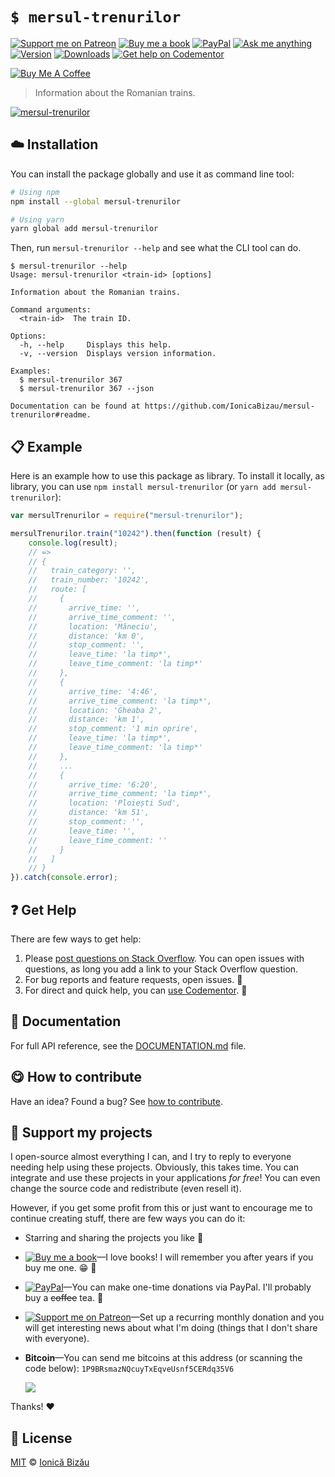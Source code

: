 <!-- Please do not edit this file. Edit the `blah` field in the `package.json` instead. If in doubt, open an issue. -->


















# `$ mersul-trenurilor`

 [![Support me on Patreon][badge_patreon]][patreon] [![Buy me a book][badge_amazon]][amazon] [![PayPal][badge_paypal_donate]][paypal-donations] [![Ask me anything](https://img.shields.io/badge/ask%20me-anything-1abc9c.svg)](https://github.com/IonicaBizau/ama) [![Version](https://img.shields.io/npm/v/mersul-trenurilor.svg)](https://www.npmjs.com/package/mersul-trenurilor) [![Downloads](https://img.shields.io/npm/dt/mersul-trenurilor.svg)](https://www.npmjs.com/package/mersul-trenurilor) [![Get help on Codementor](https://cdn.codementor.io/badges/get_help_github.svg)](https://www.codementor.io/johnnyb?utm_source=github&utm_medium=button&utm_term=johnnyb&utm_campaign=github)

<a href="https://www.buymeacoffee.com/H96WwChMy" target="_blank"><img src="https://www.buymeacoffee.com/assets/img/custom_images/yellow_img.png" alt="Buy Me A Coffee"></a>







> Information about the Romanian trains.











[![mersul-trenurilor](https://i.imgur.com/YPM4DgR.png)](#)







## :cloud: Installation

You can install the package globally and use it as command line tool:


```sh
# Using npm
npm install --global mersul-trenurilor

# Using yarn
yarn global add mersul-trenurilor
```


Then, run `mersul-trenurilor --help` and see what the CLI tool can do.


```
$ mersul-trenurilor --help
Usage: mersul-trenurilor <train-id> [options]

Information about the Romanian trains.

Command arguments:
  <train-id>  The train ID.

Options:
  -h, --help     Displays this help.
  -v, --version  Displays version information.

Examples:
  $ mersul-trenurilor 367
  $ mersul-trenurilor 367 --json

Documentation can be found at https://github.com/IonicaBizau/mersul-trenurilor#readme.
```













## :clipboard: Example



Here is an example how to use this package as library. To install it locally, as library, you can use `npm install mersul-trenurilor` (or `yarn add mersul-trenurilor`):



```js
var mersulTrenurilor = require("mersul-trenurilor");

mersulTrenurilor.train("10242").then(function (result) {
    console.log(result);
    // =>
    // {
    //   train_category: '',
    //   train_number: '10242',
    //   route: [
    //     {
    //       arrive_time: '',
    //       arrive_time_comment: '',
    //       location: 'Măneciu',
    //       distance: 'km 0',
    //       stop_comment: '',
    //       leave_time: 'la timp*',
    //       leave_time_comment: 'la timp*'
    //     },
    //     {
    //       arrive_time: '4:46',
    //       arrive_time_comment: 'la timp*',
    //       location: 'Gheaba 2',
    //       distance: 'km 1',
    //       stop_comment: '1 min oprire',
    //       leave_time: 'la timp*',
    //       leave_time_comment: 'la timp*'
    //     },
    //     ...
    //     {
    //       arrive_time: '6:20',
    //       arrive_time_comment: 'la timp*',
    //       location: 'Ploiești Sud',
    //       distance: 'km 51',
    //       stop_comment: '',
    //       leave_time: '',
    //       leave_time_comment: ''
    //     }
    //   ]
    // }
}).catch(console.error);
```











## :question: Get Help

There are few ways to get help:



 1. Please [post questions on Stack Overflow](https://stackoverflow.com/questions/ask). You can open issues with questions, as long you add a link to your Stack Overflow question.
 2. For bug reports and feature requests, open issues. :bug:
 3. For direct and quick help, you can [use Codementor](https://www.codementor.io/johnnyb). :rocket:





## :memo: Documentation

For full API reference, see the [DOCUMENTATION.md][docs] file.












## :yum: How to contribute
Have an idea? Found a bug? See [how to contribute][contributing].


## :sparkling_heart: Support my projects
I open-source almost everything I can, and I try to reply to everyone needing help using these projects. Obviously,
this takes time. You can integrate and use these projects in your applications *for free*! You can even change the source code and redistribute (even resell it).

However, if you get some profit from this or just want to encourage me to continue creating stuff, there are few ways you can do it:


 - Starring and sharing the projects you like :rocket:
 - [![Buy me a book][badge_amazon]][amazon]—I love books! I will remember you after years if you buy me one. :grin: :book:
 - [![PayPal][badge_paypal]][paypal-donations]—You can make one-time donations via PayPal. I'll probably buy a ~~coffee~~ tea. :tea:
 - [![Support me on Patreon][badge_patreon]][patreon]—Set up a recurring monthly donation and you will get interesting news about what I'm doing (things that I don't share with everyone).
 - **Bitcoin**—You can send me bitcoins at this address (or scanning the code below): `1P9BRsmazNQcuyTxEqveUsnf5CERdq35V6`

    ![](https://i.imgur.com/z6OQI95.png)


Thanks! :heart:
























## :scroll: License

[MIT][license] © [Ionică Bizău][website]






[license]: /LICENSE
[website]: https://ionicabizau.net
[contributing]: /CONTRIBUTING.md
[docs]: /DOCUMENTATION.md
[badge_patreon]: https://ionicabizau.github.io/badges/patreon.svg
[badge_amazon]: https://ionicabizau.github.io/badges/amazon.svg
[badge_paypal]: https://ionicabizau.github.io/badges/paypal.svg
[badge_paypal_donate]: https://ionicabizau.github.io/badges/paypal_donate.svg
[patreon]: https://www.patreon.com/ionicabizau
[amazon]: http://amzn.eu/hRo9sIZ
[paypal-donations]: https://www.paypal.com/cgi-bin/webscr?cmd=_s-xclick&hosted_button_id=RVXDDLKKLQRJW
